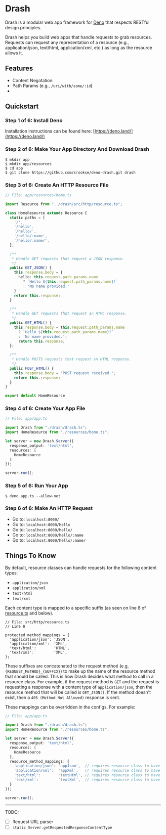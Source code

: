 # Drash

Drash is a modular web app framework for [Deno](https://deno.land) that respects RESTful design principles.

Drash helps you build web apps that handle requests to grab resources. Requests can request any representation of a resource (e.g., application/json, text/html, application/xml, etc.) as long as the resource allows it.

## Features
* Content Negotation
* Path Params (e.g., `/uri/with/some/:id`)
* 

## Quickstart

### Step 1 of 6: Install Deno

Installation instructions can be found here: [https://deno.land/](https://deno.land/)

### Step 2 of 6: Make Your App Directory And Download Drash

```
$ mkdir app
$ mkdir app/resources
$ cd app
$ git clone https://github.com/crookse/deno-drash.git drash
```

### Step 3 of 6: Create An HTTP Resource File

```typescript
// File: app/resources/home.ts

import Resource from "../drash/src/http/resource.ts";

class HomeResource extends Resource {
  static paths = [
    '/',
    '/hello',
    '/hello/',
    '/hello/:name',
    '/hello/:name/',
  ];

  /**
   * Handle GET requests that request a JSON response.
   */
  public GET_JSON() {
    this.response.body = {
      hello: this.request.path_params.name
        ? `Hello ${this.request.path_params.name}!`
        : 'No name provided.'
    }
    return this.response;
  }

  /**
   * Handle GET requests that request an HTML response.
   */
  public GET_HTML() {
    this.response.body = this.request.path_params.name
      ? `Hello ${this.request.path_params.name}!`
      : 'No name provided.';
      return this.response;
  };

  /**
   * Handle POSTS requests that request an HTML response.
   */
  public POST_HTML() {
    this.response.body = 'POST request received.';
    return this.response;
  }
}

export default HomeResource

```

### Step 4 of 6: Create Your App File

```typescript
// File: app/app.ts

import Drash from "./drash/drash.ts";
import HomeResource from "./resources/home.ts";

let server = new Drash.Server({
  response_output: 'text/html',
  resources: [
    HomeResource
  ]
});

server.run();
```

### Step 5 of 6: Run Your App

```
$ deno app.ts --allow-net
```

### Step 6 of 6: Make An HTTP Request

* Go to: `localhost:8000/`
* Go to: `localhost:8000/hello`
* Go to: `localhost:8000/hello/`
* Go to: `localhost:8000/hello/:name`
* Go to: `localhost:8000/hello/:name/`

## Things To Know

By default, resource classes can handle requests for the following content types:

* `application/json`
* `application/xml`
* `text/html`
* `text/xml`

Each content type is mapped to a specific suffix (as seen on line 8 of [resource.ts](https://github.com/crookse/deno-drash/blob/master/src/http/resource.ts) and below).

```
// File: src/http/resource.ts
// Line 8

protected method_mappings = {
  'application/json': 'JSON',
  'application/xml':  'XML',
  'text/html':        'HTML',
  'text/xml':         'XML',
};
```

These suffixes are concatenated to the request method (e.g, `{REQUEST_METHOD}_{SUFFIX}`) to make up the name of the resource method that should be called. This is how Drash decides what method to call in a resource class. For example, if the request method is `GET` and the request is requesting a response with a content type of `application/json`, then the resource method that will be called is `GET_JSON()`. If the method doesn't exist, then a `405 (Method Not Allowed)` response is sent.

These mappings can be overridden in the configs. For example:

```typescript
// File: app/app.ts

import Drash from "./drash/drash.ts";
import HomeResource from "./resources/home.ts";

let server = new Drash.Server({
  response_output: 'text/html',
  resources: [
    HomeResource
  ],
  resource_method_mappings: {
    'application/json': 'appJson',  // requires resource class to have {REQUEST_METHOD}_appJson()
    'application/xml':  'appXml',   // requires resource class to have {REQUEST_METHOD}_appXml()
    'text/html':        'textHtml', // requires resource class to have {REQUEST_METHOD}_textHtml()
    'text/xml':         'textXml',  // requires resource class to have {REQUEST_METHOD}_textXml()
  }
});

server.run();
```

---

TODO:
* [ ]  Request URL parser
* [ ]  `static Server.getRequestedResponseContentType`
